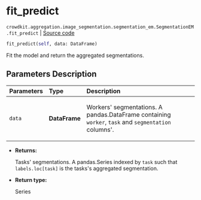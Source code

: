 # fit_predict
`crowdkit.aggregation.image_segmentation.segmentation_em.SegmentationEM.fit_predict` | [Source code](https://github.com/Toloka/crowd-kit/blob/v1.1.0.rc2/crowdkit/aggregation/image_segmentation/segmentation_em.py#L163)

```python
fit_predict(self, data: DataFrame)
```

Fit the model and return the aggregated segmentations.

## Parameters Description

| Parameters | Type | Description |
| :----------| :----| :-----------|
`data`|**DataFrame**|<p>Workers&#x27; segmentations. A pandas.DataFrame containing `worker`, `task` and `segmentation` columns&#x27;.</p>

* **Returns:**

  Tasks' segmentations.
A pandas.Series indexed by `task` such that `labels.loc[task]`
is the tasks's aggregated segmentation.

* **Return type:**

  Series
